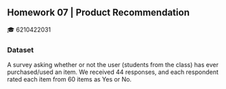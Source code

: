 ## Homework 07 | Product Recommendation
:mortar_board: 6210422031 

### Dataset

A survey asking whether or not the user (students from the class) has ever purchased/used an item. We received 44 responses, and each respondent rated each item from 60 items as Yes or No.
